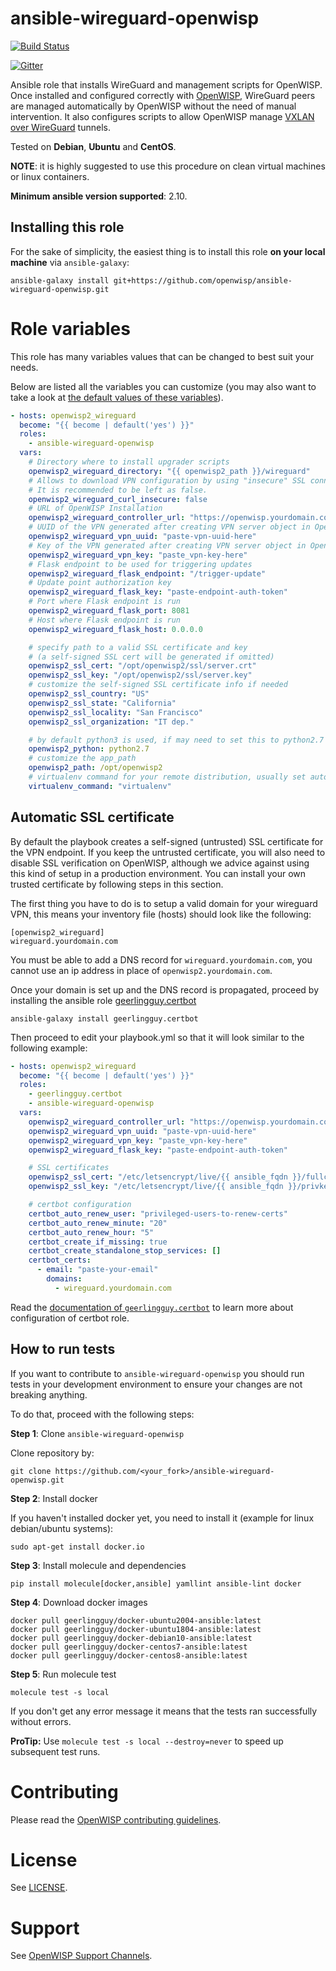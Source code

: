 # ansible-wireguard-openwisp

[![Build Status](https://github.com/openwisp/ansible-openwisp2/workflows/Ansible%20WireGuard%20OpenWISP2%20CI%20Build/badge.svg?branch=main)](https://github.com/openwisp/ansible-openwisp2/actions?query=workflow%3A%22Ansible+WireGuard+OpenWISP2+CI+Build%22)

[![Gitter](https://img.shields.io/gitter/room/nwjs/nw.js.svg?style=flat-square)](https://gitter.im/openwisp/general)

Ansible role that installs WireGuard and management scripts for OpenWISP.
Once installed and configured correctly with [OpenWISP](https://github.com/openwisp/openwisp-controller/tree/1.0.x#how-to-setup-wireguard-tunnels),
WireGuard peers are managed automatically by OpenWISP without the need of
manual intervention. It also configures scripts to allow OpenWISP manage
[VXLAN over WireGuard](https://github.com/openwisp/openwisp-controller/tree/1.0.x#how-to-setup-vxlan-over-wireguard-tunnels) tunnels.

Tested on **Debian**, **Ubuntu** and **CentOS**.

**NOTE**: it is highly suggested to use this procedure on clean virtual machines or linux containers.

**Minimum ansible version supported**: 2.10.

Installing this role
-----------------

For the sake of simplicity, the easiest thing is to install this role **on your local machine**
via `ansible-galaxy`:

```
ansible-galaxy install git+https://github.com/openwisp/ansible-wireguard-openwisp.git
```

Role variables
==============

This role has many variables values that can be changed to best suit
your needs.

Below are listed all the variables you can customize (you may also want to take a look at
[the default values of these variables](https://github.com/openwisp/ansible-wireguard-openwisp/blob/main/defaults/main.yml)).

```yaml
- hosts: openwisp2_wireguard
  become: "{{ become | default('yes') }}"
  roles:
    - ansible-wireguard-openwisp
  vars:
    # Directory where to install upgrader scripts
    openwisp2_wireguard_directory: "{{ openwisp2_path }}/wireguard"
    # Allows to download VPN configuration by using "insecure" SSL connections.
    # It is recommended to be left as false.
    openwisp2_wireguard_curl_insecure: false
    # URL of OpenWISP Installation
    openwisp2_wireguard_controller_url: "https://openwisp.yourdomain.com"
    # UUID of the VPN generated after creating VPN server object in OpenWISP
    openwisp2_wireguard_vpn_uuid: "paste-vpn-uuid-here"
    # Key of the VPN generated after creating VPN server object in OpenWISP
    openwisp2_wireguard_vpn_key: "paste_vpn-key-here"
    # Flask endpoint to be used for triggering updates
    openwisp2_wireguard_flask_endpoint: "/trigger-update"
    # Update point authorization key
    openwisp2_wireguard_flask_key: "paste-endpoint-auth-token"
    # Port where Flask endpoint is run
    openwisp2_wireguard_flask_port: 8081
    # Host where Flask endpoint is run
    openwisp2_wireguard_flask_host: 0.0.0.0

    # specify path to a valid SSL certificate and key
    # (a self-signed SSL cert will be generated if omitted)
    openwisp2_ssl_cert: "/opt/openwisp2/ssl/server.crt"
    openwisp2_ssl_key: "/opt/openwisp2/ssl/server.key"
    # customize the self-signed SSL certificate info if needed
    openwisp2_ssl_country: "US"
    openwisp2_ssl_state: "California"
    openwisp2_ssl_locality: "San Francisco"
    openwisp2_ssl_organization: "IT dep."

    # by default python3 is used, if may need to set this to python2.7 for older systems
    openwisp2_python: python2.7
    # customize the app_path
    openwisp2_path: /opt/openwisp2
    # virtualenv command for your remote distribution, usually set automcatically
    virtualenv_command: "virtualenv"
```

Automatic SSL certificate
-------------------------

By default the playbook creates a self-signed (untrusted) SSL certificate for
the VPN endpoint. If you keep the untrusted certificate, you will also need to
disable SSL verification on OpenWISP, although we advice against using this
kind of setup in a production environment. You can
install your own trusted certificate by following steps in this section.

The first thing you have to do is to setup a valid domain for your wireguard
VPN, this means your inventory file (hosts) should look like the following:

```
[openwisp2_wireguard]
wireguard.yourdomain.com
```

You must be able to add a DNS record for `wireguard.yourdomain.com`, you cannot
use an ip address in place of `openwisp2.yourdomain.com`.

Once your domain is set up and the DNS record is propagated, proceed by
installing the ansible role [geerlingguy.certbot](https://galaxy.ansible.com/geerlingguy/certbot/)

```
ansible-galaxy install geerlingguy.certbot
```

Then proceed to edit your playbook.yml so that it will look similar to the
following example:

```yaml
- hosts: openwisp2_wireguard
  become: "{{ become | default('yes') }}"
  roles:
    - geerlingguy.certbot
    - ansible-wireguard-openwisp
  vars:
    openwisp2_wireguard_controller_url: "https://openwisp.yourdomain.com"
    openwisp2_wireguard_vpn_uuid: "paste-vpn-uuid-here"
    openwisp2_wireguard_vpn_key: "paste_vpn-key-here"
    openwisp2_wireguard_flask_key: "paste-endpoint-auth-token"

    # SSL certificates
    openwisp2_ssl_cert: "/etc/letsencrypt/live/{{ ansible_fqdn }}/fullchain.pem"
    openwisp2_ssl_key: "/etc/letsencrypt/live/{{ ansible_fqdn }}/privkey.pem"

    # certbot configuration
    certbot_auto_renew_user: "privileged-users-to-renew-certs"
    certbot_auto_renew_minute: "20"
    certbot_auto_renew_hour: "5"
    certbot_create_if_missing: true
    certbot_create_standalone_stop_services: []
    certbot_certs:
      - email: "paste-your-email"
        domains:
          - wireguard.yourdomain.com
```

Read the [documentation of `geerlingguy.certbot`](https://github.com/geerlingguy/ansible-role-certbot#readme)
to learn more about configuration of certbot role.

How to run tests
----------------

If you want to contribute to `ansible-wireguard-openwisp` you should run tests
in your development environment to ensure your changes are not breaking anything.

To do that, proceed with the following steps:

**Step 1**: Clone `ansible-wireguard-openwisp`

Clone repository by:

```
git clone https://github.com/<your_fork>/ansible-wireguard-openwisp.git
```

**Step 2**: Install docker

If you haven't installed docker yet, you need to install it (example for linux debian/ubuntu systems):

```
sudo apt-get install docker.io
```

**Step 3**: Install molecule and dependencies

```
pip install molecule[docker,ansible] yamllint ansible-lint docker
```

**Step 4**: Download docker images

```
docker pull geerlingguy/docker-ubuntu2004-ansible:latest
docker pull geerlingguy/docker-ubuntu1804-ansible:latest
docker pull geerlingguy/docker-debian10-ansible:latest
docker pull geerlingguy/docker-centos7-ansible:latest
docker pull geerlingguy/docker-centos8-ansible:latest
```

**Step 5**: Run molecule test

```
molecule test -s local
```

If you don't get any error message it means that the tests ran successfully without errors.

**ProTip:** Use `molecule test -s local --destroy=never` to speed up subsequent test runs.

Contributing
============

Please read the [OpenWISP contributing guidelines](http://openwisp.io/docs/developer/contributing.html).

License
=======

See [LICENSE](https://github.com/openwisp/openwisp-notifications/blob/master/LICENSE).

Support
=======

See [OpenWISP Support Channels](http://openwisp.org/support.html).
